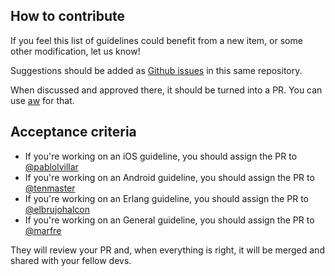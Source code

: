 ## How to contribute

If you feel this list of guidelines could benefit from a new item, or some other modification, let us know!

Suggestions should be added as [Github issues](issues) in this same repository.

When discussed and approved there, it should be turned into a PR. You can use [aw](http://github.com/inaka/assisted_workflow) for that.

## Acceptance criteria

* If you're working on an iOS guideline, you should assign the PR to [@pablolvillar](https://github.com/pablolvillar)
* If you're working on an Android guideline, you should assign the PR to [@tenmaster](https://github.com/tenmaster)
* If you're working on an Erlang guideline, you should assign the PR to [@elbrujohalcon](https://github.com/elbrujohalcon)
* If you're working on an General guideline, you should assign the PR to [@marfre](https://github.com/marfre)

They will review your PR and, when everything is right, it will be merged and shared with your fellow devs.

